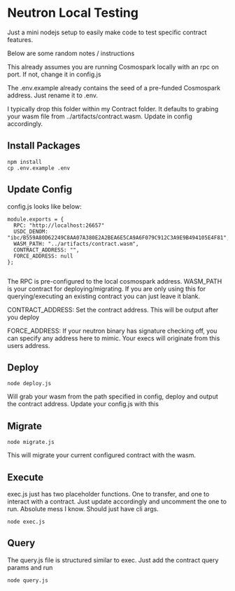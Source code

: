 # Neutron Local Testing

Just a mini nodejs setup to easily make code to test specific contract features. 

Below are some random notes / instructions

This already assumes you are running Cosmospark locally with an rpc on port. If not, change it in config.js

The .env.example already contains the seed of a pre-funded Cosmospark address. Just rename it to .env. 


I typically drop this folder within my Contract folder. It defaults to grabing your wasm file from ../artifacts/contract.wasm. Update in config accordingly.

## Install Packages
```
npm install
cp .env.example .env
```

## Update Config
config.js looks like below:
```
module.exports = {
  RPC: "http://localhost:26657"
  USDC_DENOM: "ibc/B559A80D62249C8AA07A380E2A2BEA6E5CA9A6F079C912C3A9E9B494105E4F81",
  WASM_PATH: "../artifacts/contract.wasm",
  CONTRACT_ADDRESS: "", 
  FORCE_ADDRESS: null
};
 
 ```
The RPC is pre-configured to the local cosmospark address. 
WASM_PATH is your contract for deploying/migrating. If you are only using this for querying/executing an existing contract you can just leave it blank. 

CONTRACT_ADDRESS: Set the contract address. This will be output after you deploy

FORCE_ADDRESS: If your neutron binary has signature checking off, you can specify any address here to mimic. Your execs will originate from this users address.


## Deploy

```
node deploy.js
```

Will grab your wasm from the path specified in config, deploy and output the contract address. Update your config.js with this

## Migrate

```
node migrate.js
```

This will migrate your current configured contract with the wasm.

## Execute

exec.js just has two placeholder functions. One to transfer, and one to interact with a contract. Just update accordingly and uncomment the one to run. Absolute mess I know. Should just have cli args. 

```
node exec.js
```

## Query

The query.js file is structured similar to exec. Just add the contract query params and run

```
node query.js
```




